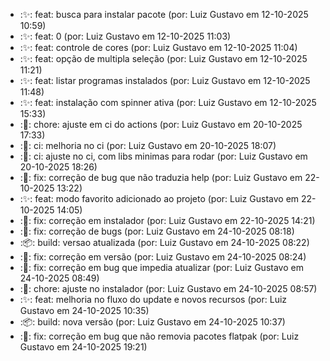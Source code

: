 - :✨: feat: busca para instalar pacote (por: Luiz Gustavo em 12-10-2025 10:59)
- :✨: feat: 0 (por: Luiz Gustavo em 12-10-2025 11:03)
- :✨: feat: controle de cores (por: Luiz Gustavo em 12-10-2025 11:04)
- :✨: feat: opção de multipla seleção (por: Luiz Gustavo em 12-10-2025 11:21)
- :✨: feat: listar programas instalados (por: Luiz Gustavo em 12-10-2025 11:48)
- :✨: feat: instalação com spinner ativa (por: Luiz Gustavo em 12-10-2025 15:33)
- :🔧: chore: ajuste em ci do actions (por: Luiz Gustavo em 20-10-2025 17:33)
- :🧱: ci: melhoria no ci (por: Luiz Gustavo em 20-10-2025 18:07)
- :🧱: ci: ajuste no ci, com libs minimas para rodar (por: Luiz Gustavo em 20-10-2025 18:26)
- :🐛: fix: correção de bug que não traduzia help (por: Luiz Gustavo em 22-10-2025 13:22)
- :✨: feat: modo favorito adicionado ao projeto (por: Luiz Gustavo em 22-10-2025 14:05)
- :🐛: fix: correção em instalador (por: Luiz Gustavo em 22-10-2025 14:21)
- :🐛: fix: correção de bugs (por: Luiz Gustavo em 24-10-2025 08:18)
- :📦: build: versao atualizada (por: Luiz Gustavo em 24-10-2025 08:22)
- :🐛: fix: correção em versão (por: Luiz Gustavo em 24-10-2025 08:24)
- :🐛: fix: correção em bug que impedia atualizar (por: Luiz Gustavo em 24-10-2025 08:49)
- :🔧: chore: ajuste no instalador (por: Luiz Gustavo em 24-10-2025 08:57)
- :✨: feat: melhoria no fluxo do update e novos recursos (por: Luiz Gustavo em 24-10-2025 10:35)
- :📦: build: nova versão (por: Luiz Gustavo em 24-10-2025 10:37)
- :🐛: fix: correção em bug que não removia pacotes flatpak (por: Luiz Gustavo em 24-10-2025 19:21)
